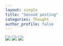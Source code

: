 ```yaml
---
layout: single
title: "Second posting"
categories: Thought
author_profile: false
---
```


![](../butterfly.jpg)
![](../waterdrop.jpg)
![](../IMG_5091.jpg)